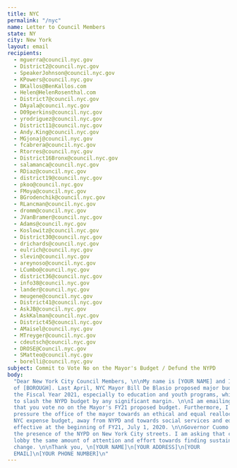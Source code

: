 ```yaml
---
title: NYC
permalink: "/nyc"
name: Letter to Council Members
state: NY
city: New York
layout: email
recipients:
  - mguerra@council.nyc.gov
  - District2@council.nyc.gov
  - SpeakerJohnson@council.nyc.gov
  - KPowers@council.nyc.gov
  - BKallos@BenKallos.com
  - Helen@HelenRosenthal.com
  - District7@council.nyc.gov
  - DAyala@council.nyc.gov
  - D09perkins@council.nyc.gov
  - yrodriguez@council.nyc.gov
  - District11@council.nyc.gov
  - Andy.King@council.nyc.gov
  - MGjonaj@council.nyc.gov
  - fcabrera@council.nyc.gov
  - Rtorres@council.nyc.gov
  - District16Bronx@council.nyc.gov
  - salamanca@council.nyc.gov
  - RDiaz@council.nyc.gov
  - district19@council.nyc.gov
  - pkoo@council.nyc.gov
  - FMoya@council.nyc.gov
  - BGrodenchik@council.nyc.gov
  - RLancman@council.nyc.gov
  - dromm@council.nyc.gov
  - JVanBramer@council.nyc.gov
  - Adams@council.nyc.gov
  - Koslowitz@council.nyc.gov
  - District30@council.nyc.gov
  - drichards@council.nyc.gov
  - eulrich@council.nyc.gov
  - slevin@council.nyc.gov
  - areynoso@council.nyc.gov
  - LCumbo@council.nyc.gov
  - district36@council.nyc.gov
  - info38@council.nyc.gov
  - lander@council.nyc.gov
  - meugene@council.nyc.gov
  - District41@council.nyc.gov
  - AskJB@council.nyc.gov
  - AskKalman@council.nyc.gov
  - District45@council.nyc.gov
  - AMaisel@council.nyc.gov
  - MTreyger@council.nyc.gov
  - cdeutsch@council.nyc.gov
  - DROSE@Council.nyc.gov
  - SMatteo@council.nyc.gov
  - borelli@council.nyc.gov
subject: Commit to Vote No on the Mayor's Budget / Defund the NYPD
body:
  "Dear New York City Council Members, \n\nMy name is [YOUR NAME] and I am a resident
  of [BOROUGH]. Last April, NYC Mayor Bill De Blasio proposed major budget cuts for
  the Fiscal Year 2021, especially to education and youth programs, while refusing
  to slash the NYPD budget by any significant margin. \n\nI am emailing today to demand
  that you vote no on the Mayor's FY21 proposed budget. Furthermore, I urge you to
  pressure the office of the mayor towards an ethical and equal reallocation of the
  NYC expense budget, away from NYPD and towards social services and education programs,
  effective at the beginning of FY21, July 1, 2020. \n\nGovernor Cuomo has doubled
  the presence of the NYPD on New York City streets. I am asking that city officials
  lobby the same amount of attention and effort towards finding sustainable, longterm
  change. \n\nThank you, \n[YOUR NAME]\n[YOUR ADDRESS]\n[YOUR
  EMAIL]\n[YOUR PHONE NUMBER]\n"
---
```


